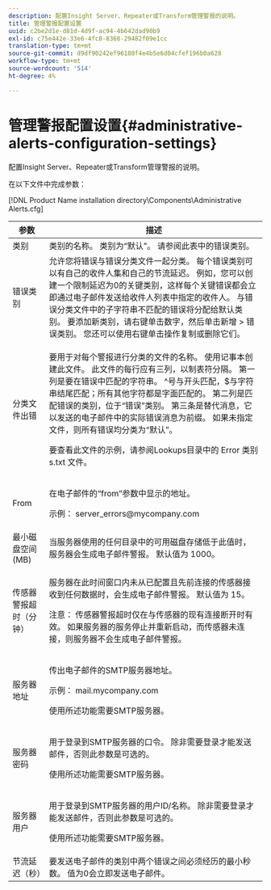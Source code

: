 ```yaml
---
description: 配置Insight Server、Repeater或Transform管理警报的说明。
title: 管理警报配置设置
uuid: c2be2d1e-d81d-4d9f-ac94-4b642dad90b9
exl-id: c75e442e-33e6-4fc8-8368-29482f09e1cc
translation-type: tm+mt
source-git-commit: d9df90242ef96188f4e4b5e6d04cfef196b0a628
workflow-type: tm+mt
source-wordcount: '514'
ht-degree: 4%

---
```


# 管理警报配置设置{#administrative-alerts-configuration-settings}

配置Insight Server、Repeater或Transform管理警报的说明。

在以下文件中完成参数：

[!DNL Product Name installation directory\Components\Administrative Alerts.cfg]

<table id="table_5A2298906D5F4215B8FAC42CACBC0002"> 
 <thead> 
  <tr> 
   <th colname="col1" class="entry"> 参数 </th> 
   <th colname="col2" class="entry"> 描述 </th> 
  </tr> 
 </thead>
 <tbody> 
  <tr> 
   <td colname="col1"> 类别 </td> 
   <td colname="col2"> 类别的名称。 类别为“默认”。 请参阅此表中的错误类别。 </td> 
  </tr> 
  <tr> 
   <td colname="col1"> 错误类别 </td> 
   <td colname="col2"> 允许您将错误与错误分类文件一起分类。 每个错误类别可以有自己的收件人集和自己的节流延迟。 例如，您可以创建一个限制延迟为0的关键类别，这样每个关键错误都会立即通过电子邮件发送给收件人列表中指定的收件人。 与错误分类文件中的子字符串不匹配的错误将分配给默认类别。 要添加新类别，请右键单击数字，然后单击<span class="uicontrol">新增</span> &gt; <span class="uicontrol">错误类别</span>。 您还可以使用右键单击操作复制或删除它们。 </td> 
  </tr> 
  <tr> 
   <td colname="col1"> 分类文件出错 </td> 
   <td colname="col2"> <p>要用于对每个警报进行分类的文件的名称。 使用记事本创建此文件。 此文件的每行应有三列，以制表符分隔。 第一列是要在错误中匹配的字符串。 ^号与开头匹配，$与字符串结尾匹配；所有其他字符都是字面匹配的。 第二列是匹配错误的类别，位于“错误”类别。 第三条是替代消息，它以发送的电子邮件中的实际错误消息为前缀。 如果未指定文件，则所有错误均分类为“默认”。 </p> <p>要查看此文件的示例，请参阅Lookups目录中的<span class="filepath"> Error 类别s.txt </span>文件。 </p> </td> 
  </tr> 
  <tr> 
   <td colname="col1"> From </td> 
   <td colname="col2"> <p>在电子邮件的“from”参数中显示的地址。 </p> <p>示例：<span class="filepath"> server_errors@mycompany.com </span></p> </td> 
  </tr> 
  <tr> 
   <td colname="col1"> 最小磁盘空间(MB) </td> 
   <td colname="col2"> 当服务器使用的任何目录中的可用磁盘存储低于此值时，服务器会生成电子邮件警报。 默认值为 1000。 </td> 
  </tr> 
  <tr> 
   <td colname="col1"> 传感器警报超时（分钟） </td> 
   <td colname="col2"> <p>服务器在此时间窗口内未从已配置且先前连接的<span class="wintitle">传感器</span>接收到任何数据时，会生成电子邮件警报。 默认值为 15。 </p> <p> <p>注意： <span class="wintitle">传感器</span>警报超时仅在与<span class="wintitle">传感器</span>的现有连接断开时有效。 如果服务器的服务停止并重新启动，而<span class="wintitle">传感器</span>未连接，则服务器不会生成电子邮件警报。 </p> </p> </td> 
  </tr> 
  <tr> 
   <td colname="col1"> 服务器地址 </td> 
   <td colname="col2"> <p>传出电子邮件的SMTP服务器地址。 </p> <p>示例：<span class="filepath"> mail.mycompany.com </span></p> <p>使用所述功能需要SMTP服务器。 </p> </td> 
  </tr> 
  <tr> 
   <td colname="col1"> 服务器密码 </td> 
   <td colname="col2"> <p>用于登录到SMTP服务器的口令。 除非需要登录才能发送邮件，否则此参数是可选的。 </p> <p>使用所述功能需要SMTP服务器。 </p> </td> 
  </tr> 
  <tr> 
   <td colname="col1"> 服务器用户 </td> 
   <td colname="col2"> <p>用于登录到SMTP服务器的用户ID/名称。 除非需要登录才能发送邮件，否则此参数是可选的。 </p> <p>使用所述功能需要SMTP服务器。 </p> </td> 
  </tr> 
  <tr> 
   <td colname="col1"> 节流延迟（秒） </td> 
   <td colname="col2"> 要发送电子邮件的类别中两个错误之间必须经历的最小秒数。 值为0会立即发送电子邮件。 </td> 
  </tr> 
 </tbody> 
</table>

